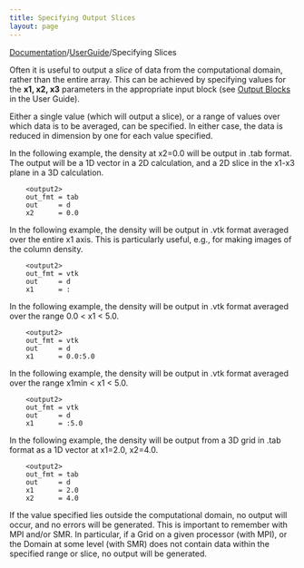 ```yaml
---
title: Specifying Output Slices
layout: page
---
```

[Documentation]({{site.baseurl}}/AthenaDocs)/[UserGuide]({{site.baseurl}}/AthenaDocsUG)/Specifying Slices

Often it is useful to output a *slice* of data from the computational domain, rather than the entire array.  This
can be achieved by specifying values for the **x1, x2, x3** parameters in the appropriate input block (see
[Output Blocks]({{site.baseurl}}/AthenaDocsUGOutputBlck) in the User Guide).

Either a single value (which will output a slice),
or a range of values over
which data is to be averaged, can be specified.  In either case, the data is
reduced in dimension by one for each value specified.

In the following example, the density at x2=0.0 will be output in .tab format.  The output will be a 1D vector in a 2D calculation,
and a 2D slice in the x1-x3 plane in a 3D calculation.

        <output2>
        out_fmt = tab
        out     = d
        x2      = 0.0


In the following example, the density will be output in .vtk format averaged over the entire x1 axis.  This is particularly
useful, e.g., for making images of the column density.

        <output2>
        out_fmt = vtk
        out     = d
        x1      = :


In the following example, the density will be output in .vtk format averaged over the range 0.0 < x1 < 5.0.

        <output2>
        out_fmt = vtk
        out     = d
        x1      = 0.0:5.0


In the following example, the density will be output in .vtk format averaged over the range x1min < x1 < 5.0.

        <output2>
        out_fmt = vtk
        out     = d
        x1      = :5.0


In the following example, the density will be output from a 3D grid in .tab format as a 1D vector at x1=2.0, x2=4.0.

        <output2>
        out_fmt = tab
        out     = d
        x1      = 2.0
        x2      = 4.0


If the value specified lies outside
the computational domain, no output will occur, and no errors will be generated.  This is important to remember with
MPI and/or SMR.  In particular, if a Grid on a given processor (with MPI), or the Domain at some level (with SMR) does not contain data within
the specified range or slice, no output will be generated.
